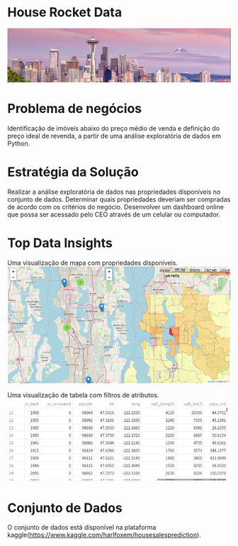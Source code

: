 # House Rocket Data

![House Rocket Data](img/house_rocket.png)

# Problema de negócios

Identificação de imóveis abaixo do preço médio de venda e definição do preço ideal de revenda, a partir de uma análise exploratória de dados em Python.

# Estratégia da Solução

Realizar a análise exploratória de dados nas propriedades disponíveis no conjunto de dados.
Determinar quais propriedades deveriam ser compradas de acordo com os critérios do negócio.
Desenvolver um dashboard online que possa ser acessado pelo CEO através de um celular ou computador.

# Top Data Insights 

Uma visualização de mapa com propriedades disponíveis.
![HouseMap](img/house_map.png)


Uma visualização de tabela com filtros de atributos.
![HouseMap](img/house_data.png)


# Conjunto de Dados

O conjunto de dados está disponível na plataforma kaggle(https://www.kaggle.com/harlfoxem/housesalesprediction).
